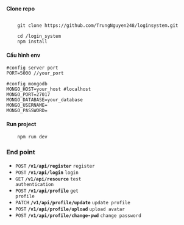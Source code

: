 #### Clone repo

##

```
    git clone https://github.com/TrungNguyen248/loginsystem.git

    cd /login_system
    npm install
```

#### Cấu hình env

```
#config server port
PORT=5000 //your_port

#config mongodb
MONGO_HOST=your_host #localhost
MONGO_PORT=27017
MONGO_DATABASE=your_database
MONGO_USERNAME=
MONGO_PASSWORD=
```

#### Run project

```
    npm run dev
```

### End point

- <code>POST</code> <code><b>/v1/api/register</b></code> <code>register</code>
- <code>POST</code> <code><b>/v1/api/login</b></code> <code>login</code>
- <code>GET</code> <code><b>/v1/api/resource</b></code> <code>test authentication</code>
- <code>POST</code> <code><b>/v1/api/profile</b></code> <code>get profile</code>
- <code>PATCH</code> <code><b>/v1/api/profile/update</b></code> <code>update profile</code>
- <code>POST</code> <code><b>/v1/api/profile/upload</b></code> <code>upload avatar</code>
- <code>POST</code> <code><b>/v1/api/profile/change-pwd</b></code> <code>change password</code>
